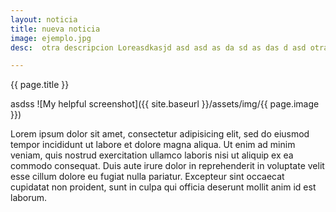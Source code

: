 ```yaml
---
layout: noticia
title: nueva noticia
image: ejemplo.jpg
desc:  otra descripcion Loreasdkasjd asd asd as da sd as das d asd otra descripcion Loreasdkasjd asd asd as da sd as das d

---
```

{{ page.title }}

asdss
![My helpful screenshot]({{ site.baseurl }}/assets/img/{{ page.image }})

Lorem ipsum dolor sit amet, consectetur adipisicing elit, sed do eiusmod tempor incididunt ut labore et dolore magna aliqua. Ut enim ad minim veniam, quis nostrud exercitation ullamco laboris nisi ut aliquip ex ea commodo consequat. Duis aute irure dolor in reprehenderit in voluptate velit esse cillum dolore eu fugiat nulla pariatur. Excepteur sint occaecat cupidatat non proident, sunt in culpa qui officia deserunt mollit anim id est laborum.
